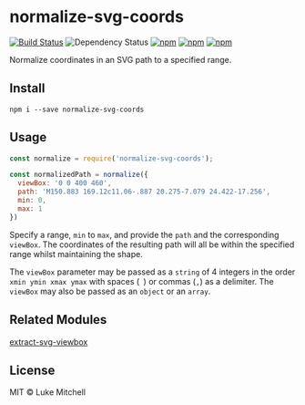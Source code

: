 # normalize-svg-coords

[![Build Status](https://travis-ci.org/lukem512/normalize-svg-coords.svg?branch=master)](https://travis-ci.org/lukem512/normalize-svg-coords) ![Dependency Status](https://david-dm.org/lukem512/normalize-svg-coords.svg) [![npm](https://img.shields.io/npm/l/normalize-svg-coords.svg)](https://www.npmjs.com/package/normalize-svg-coords) [![npm](https://img.shields.io/npm/v/normalize-svg-coords.svg)](https://www.npmjs.com/package/normalize-svg-coords) [![npm](https://img.shields.io/npm/dm/normalize-svg-coords.svg)](https://www.npmjs.com/package/normalize-svg-coords)

Normalize coordinates in an SVG path to a specified range.

## Install

```
npm i --save normalize-svg-coords
```

## Usage

```js
const normalize = require('normalize-svg-coords');

const normalizedPath = normalize({
  viewBox: '0 0 400 460',
  path: 'M150.883 169.12c11.06-.887 20.275-7.079 24.422-17.256',
  min: 0,
  max: 1
})
```

Specify a range, `min` to `max`, and provide the `path` and the corresponding
`viewBox`. The coordinates of the resulting path will all be within the
specified range whilst maintaining the shape.

The `viewBox` parameter may be passed as a `string` of 4 integers in the order
`xmin ymin xmax ymax` with spaces (` `) or commas (`,`) as a delimiter. The
`viewBox` may also be passed as an `object` or an `array`.

## Related Modules

[extract-svg-viewbox](https://github.com/lukem512/extract-svg-viewbox)

## License

MIT © Luke Mitchell
